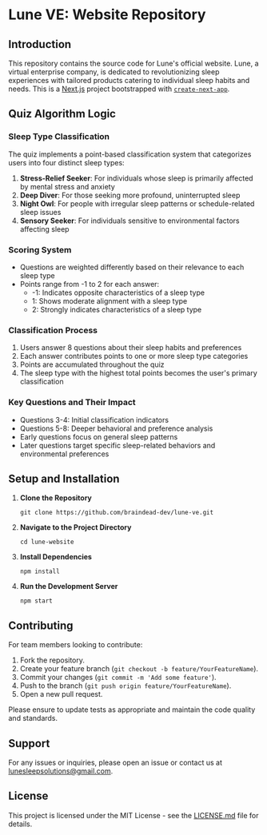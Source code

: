 # Lune VE: Website Repository

## Introduction
This repository contains the source code for Lune's official website. Lune, a virtual enterprise company, is dedicated to revolutionizing sleep experiences with tailored products catering to individual sleep habits and needs. This is a [Next.js](https://nextjs.org/) project bootstrapped with [`create-next-app`](https://github.com/vercel/next.js/tree/canary/packages/create-next-app).

## Quiz Algorithm Logic

### Sleep Type Classification
The quiz implements a point-based classification system that categorizes users into four distinct sleep types:

1. **Stress-Relief Seeker**: For individuals whose sleep is primarily affected by mental stress and anxiety
2. **Deep Diver**: For those seeking more profound, uninterrupted sleep
3. **Night Owl**: For people with irregular sleep patterns or schedule-related sleep issues
4. **Sensory Seeker**: For individuals sensitive to environmental factors affecting sleep

### Scoring System
- Questions are weighted differently based on their relevance to each sleep type
- Points range from -1 to 2 for each answer:
  - -1: Indicates opposite characteristics of a sleep type
  - 1: Shows moderate alignment with a sleep type
  - 2: Strongly indicates characteristics of a sleep type

### Classification Process
1. Users answer 8 questions about their sleep habits and preferences
2. Each answer contributes points to one or more sleep type categories
3. Points are accumulated throughout the quiz
4. The sleep type with the highest total points becomes the user's primary classification

### Key Questions and Their Impact
- Questions 3-4: Initial classification indicators
- Questions 5-8: Deeper behavioral and preference analysis
- Early questions focus on general sleep patterns
- Later questions target specific sleep-related behaviors and environmental preferences

## Setup and Installation

1. **Clone the Repository**
   ```
   git clone https://github.com/braindead-dev/lune-ve.git
   ```

2. **Navigate to the Project Directory**
   ```
   cd lune-website
   ```

3. **Install Dependencies**
   ```
   npm install
   ```

4. **Run the Development Server**
   ```
   npm start
   ```

## Contributing

For team members looking to contribute:

1. Fork the repository.
2. Create your feature branch (`git checkout -b feature/YourFeatureName`).
3. Commit your changes (`git commit -m 'Add some feature'`).
4. Push to the branch (`git push origin feature/YourFeatureName`).
5. Open a new pull request.

Please ensure to update tests as appropriate and maintain the code quality and standards.

## Support
For any issues or inquiries, please open an issue or contact us at lunesleepsolutions@gmail.com.

## License
This project is licensed under the MIT License - see the [LICENSE.md](LICENSE.md) file for details.
